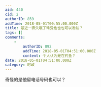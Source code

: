```yaml
---
aid: 440
cid: 2
authorID: 859
addTime: 2018-05-01T00:55:00.000Z
title: 最近一直失眠了难受也也也可以发帖？
tags: []
comments:
    -
        authorID: 892
        addTime: 2018-05-01T04:51:00.000Z
        content: 个人认为是在钓鱼？
date: 2018-05-01T04:51:00.000Z
category: 时政
---
```


奇怪的是他留电话号码也可以？
